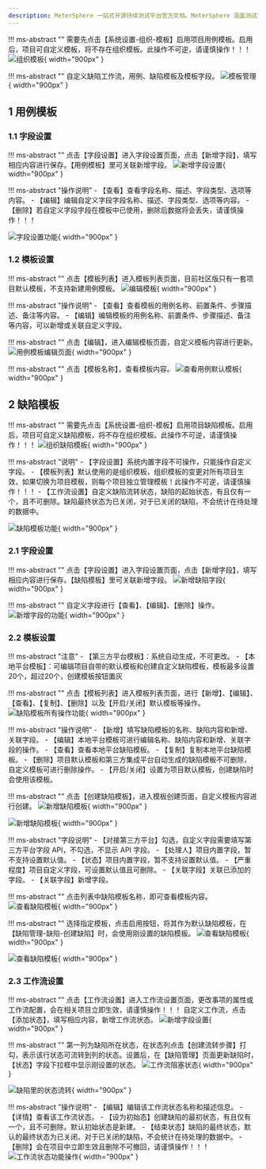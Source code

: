 ```yaml
---
description: MeterSphere 一站式开源持续测试平台官方文档。MeterSphere 涵盖测试管理、接口测试、UI 测试和性能测试等功能，全面兼容 JMeter、Selenium 等主流开源标准，有效助力开发和测试团队充分利用云弹性进行高度可 扩展的自动化测试，加速高质量的软件交付。
---
```


!!! ms-abstract ""
    需要先点击【系统设置-组织-模板】启用项目用例模板。启用后，项目可自定义模板，将不存在组织模板。此操作不可逆，请谨慎操作！！！
![组织模板](../../img/project_management/template_management/组织模板.png){ width="900px" }

!!! ms-abstract ""
    自定义缺陷工作流，用例、缺陷模板及模板字段。
![模板管理](../../img/project_management/template_management/模板管理.png){ width="900px" }

## 1 用例模板
### 1.1 字段设置
!!! ms-abstract ""
    点击【字段设置】进入字段设置页面，点击【新增字段】，填写相应内容进行保存。【用例模板】里可关联新增字段。
![新增字段设置](../../img/project_management/template_management/新增字段设置.png){ width="900px" }

!!! ms-abstract "操作说明"
    - 【查看】查看字段名称、描述、字段类型、选项等内容。
    - 【编辑】编辑自定义字段字段名称、描述、字段类型、选项等内容。
    - 【删除】若自定义字段字段在模板中已使用，删除后数据将会丢失，请谨慎操作！！！

![字段设置功能](../../img/project_management/template_management/字段设置功能.png){ width="900px" }

### 1.2 模板设置
!!! ms-abstract ""
    点击【模板列表】进入模板列表页面，目前社区版只有一套项目默认模板，不支持新建用例模板。
![编辑模板](../../img/project_management/template_management/编辑模板.png){ width="900px" }
    
!!! ms-abstract "操作说明"
    - 【查看】查看模板的用例名称、前置条件、步骤描述、备注等内容。
    - 【编辑】编辑模板的用例名称、前置条件、步骤描述、备注等内容，可以新增或关联自定义字段。

!!! ms-abstract ""
    点击【编辑】，进入编辑模板页面，自定义模板内容进行更新。
![用例模板编辑页面](../../img/project_management/template_management/用例模板编辑页面.png){ width="900px" }

!!! ms-abstract ""
    点击【模板名称】，查看模板内容。
![查看用例默认模板](../../img/project_management/template_management/查看用例默认模板.png){ width="900px" }

## 2 缺陷模板
!!! ms-abstract ""
    需要先点击【系统设置-组织-模板】启用项目缺陷模板。启用后，项目可自定义缺陷模板，将不存在组织模板。此操作不可逆，请谨慎操作！！！
![组织缺陷模板](../../img/project_management/template_management/组织缺陷模板.png){ width="900px" }

!!! ms-abstract "说明"
    - 【字段设置】系统内置字段不可操作，只能操作自定义字段。
    - 【模板列表】默认使用的是组织模板，组织模板的变更对所有项目生效，如果切换为项目模板，则每个项目独立管理模板！此操作不可逆，请谨慎操作！！！
    - 【工作流设置】自定义缺陷流转状态，缺陷的起始状态，有且仅有一个，且不可删除。缺陷最终状态为已关闭，对于已关闭的缺陷，不会统计在待处理的数据中。

![缺陷模板功能](../../img/project_management/template_management/缺陷模板功能.png){ width="900px" }

### 2.1 字段设置
!!! ms-abstract ""
    点击【字段设置】进入字段设置页面，点击【新增字段】，填写相应内容进行保存。【缺陷模板】里可关联新增字段。
![新增缺陷字段](../../img/project_management/template_management/新增缺陷字段.png){ width="900px" }

!!! ms-abstract ""
    自定义字段进行【查看】、【编辑】、【删除】操作。
![新增字段的功能](../../img/project_management/template_management/新增字段的功能.png){ width="900px" }

### 2.2 模板设置
!!! ms-abstract "注意"
    - 【第三方平台模板】：系统自动生成，不可更改。
    - 【本地平台模板】：可编辑项目自带的默认模板和创建自定义缺陷模板，模板最多设置20个，超过20个，创建模板按钮置灰<br>
    
!!! ms-abstract ""
    点击【模板列表】进入模板列表页面，进行【新增】、【编辑】、【查看】、【复制】、【删除】以及【开启/关闭】默认模板等操作。
![缺陷模板所有操作功能](../../img/project_management/template_management/缺陷模板所有操作功能.png){ width="900px" }

!!! ms-abstract "操作说明"
    - 【新增】填写缺陷模板的名称、缺陷内容和新增、关联字段。
    - 【编辑】本地平台模板可进行编辑名称、缺陷内容和新增、关联字段的操作。
    - 【查看】查看本地平台缺陷模板。
    - 【复制】复制本地平台缺陷模板。
    - 【删除】项目默认模板和第三方集成平台自动生成的缺陷模板不可删除，自定义模板可进行删除操作。
    - 【开启/关闭】设置为项目默认模板，创建缺陷时会使用该模板。

!!! ms-abstract ""
    点击【创建缺陷模板】，进入模板创建页面，自定义模板内容进行创建。
![新增缺陷模板](../../img/project_management/template_management/新增缺陷模板.png){ width="900px" }

![新增缺陷模板](../../img/project_management/template_management/新增缺陷模板勾选第三方平台.png){ width="900px" }

!!! ms-abstract "字段说明"
    - 【对接第三方平台】勾选，自定义字段需要填写第三方平台字段 API，不勾选，不显示 API 字段。
    - 【处理人】项目内置字段，暂不支持设置默认值。
    - 【状态】项目内置字段，暂不支持设置默认值。
    - 【严重程度】项目自定义字段，可设置默认值且可删除。
    - 【关联字段】关联已添加的字段。
    - 【关联字段】新增字段。
    
!!! ms-abstract ""
    点击列表中缺陷模板名称，即可查看模板内容。
![查看缺陷模板](../../img/project_management/template_management/查看缺陷模板.png){ width="900px" }

!!! ms-abstract ""
    选择指定模板，点击启用按钮，将其作为默认缺陷模板，在【缺陷管理-缺陷-创建缺陷】时，会使用刚设置的缺陷模板。
![查看缺陷模板](../../img/project_management/template_management/点击开启默认模板.png){ width="900px" }

![查看缺陷模板](../../img/project_management/template_management/缺陷创建使用模板.png){ width="900px" }

### 2.3 工作流设置
!!! ms-abstract ""
    点击【工作流设置】进入工作流设置页面，更改事项的属性或工作流配置，会在相关项目立即生效，请谨慎操作！！！
    自定义工作流，点击【添加状态】，填写相应内容，新增工作流状态。
![新增字段设置](../../img/project_management/template_management/创建工作流.png){ width="900px" }

!!! ms-abstract ""
    第一列为缺陷所在状态，在状态列点击【创建流转步骤】打勾，表示该行状态可流转到列的状态。设置后，在【缺陷管理】页面更新缺陷时，【状态】字段下拉框中显示刚设置的状态。
![工作流阻塞状态](../../img/project_management/template_management/工作流阻塞状态.png){ width="900px" }

![缺陷里的状态流转](../../img/project_management/template_management/缺陷里的状态流转.png){ width="900px" }

!!! ms-abstract "操作说明"
    - 【编辑】编辑该工作流状态名称和描述信息。
    - 【详情】查看该工作流状态。
    - 【设为初始态】创建缺陷的最初状态，有且仅有一个，且不可删除。默认初始状态是新建。
    - 【结束状态】缺陷的最终状态，默认的最终状态为已关闭。对于已关闭的缺陷，不会统计在待处理的数据中。
    - 【删除】会在项目中立即生效且删除不可撤回，请谨慎操作！！！
![工作流状态功能操作](../../img/project_management/template_management/工作流状态功能操作.png){ width="900px" }

